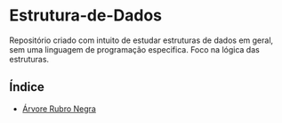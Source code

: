 # Estrutura-de-Dados
Repositório criado com intuito de estudar estruturas de dados em  geral, sem uma linguagem de programação especifica. Foco na lógica das estruturas.


## Índice

 - <a href="https://github.com/Miott0/Estrutura-de-Dados/tree/main/arvore-rubro-negra">Árvore Rubro Negra<a/> 
